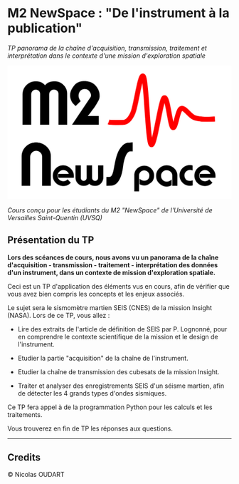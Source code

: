 # M2 NewSpace : "De l'instrument à la publication"

_TP panorama de la chaîne d'acquisition, transmission, traitement et interprétation dans le contexte d'une mission d'exploration spatiale_

![Logo](img/M2NS_logo.png)

_Cours conçu pour les étudiants du M2 "NewSpace" de l'Université de Versailles Saint-Quentin (UVSQ)_

## Présentation du TP

**Lors des scéances de cours, nous avons vu un panorama de la chaîne d'acquisition - transmission - traitement - interprétation des données d'un instrument, dans un contexte de mission d'exploration spatiale.**

Ceci est un TP d'application des éléments vus en cours, afin de vérifier que vous avez bien compris les concepts et les enjeux associés.

Le sujet sera le sismomètre martien SEIS (CNES) de la mission Insight (NASA).
Lors de ce TP, vous allez :

* Lire des extraits de l'article de définition de SEIS par P. Lognonné, pour en comprendre le contexte scientifique de la mission et le design de l'instrument.

* Etudier la partie "acquisition" de la chaîne de l'instrument.

* Etudier la chaîne de transmission des cubesats de la mission Insight.

* Traiter et analyser des enregistrements SEIS d'un séisme martien, afin de détecter les 4 grands types d'ondes sismiques.

Ce TP fera appel à de la programmation Python pour les calculs et les traitements.

Vous trouverez en fin de TP les réponses aux questions.

---

## Credits

© Nicolas OUDART